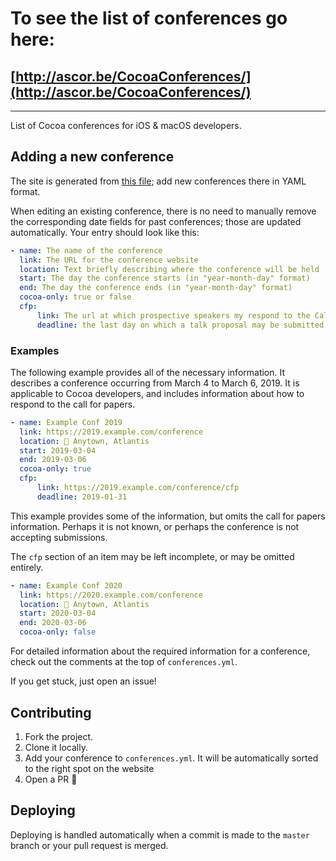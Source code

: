 
# To see the list of conferences go here:

## [http://ascor.be/CocoaConferences/](http://ascor.be/CocoaConferences/)

---

List of Cocoa conferences for iOS & macOS developers.

## Adding a new conference

The site is generated from [this file](https://github.com/lascorbe/CocoaConferences/_data/conferences.yml); add new conferences there in YAML format.

When editing an existing conference, there is no need to manually remove the corresponding date fields for past conferences; those are updated automatically. Your entry should look like this:

```yaml
- name: The name of the conference
  link: The URL for the conference website
  location: Text briefly describing where the conference will be held
  start: The day the conference starts (in "year-month-day" format)
  end: The day the conference ends (in "year-month-day" format)
  cocoa-only: true or false
  cfp:
      link: The url at which prospective speakers my respond to the Call For Papers
      deadline: the last day on which a talk proposal may be submitted (in "year-month-day" format)
```

### Examples

The following example provides all of the necessary information. It describes a conference occurring from March 4 to March 6, 2019. It is applicable to Cocoa developers, and includes information about how to respond to the call for papers.

```yaml
- name: Example Conf 2019
  link: https://2019.example.com/conference
  location: 🏴 Anytown, Atlantis
  start: 2019-03-04
  end: 2019-03-06
  cocoa-only: true
  cfp:
      link: https://2019.example.com/conference/cfp
      deadline: 2019-01-31
```

This example provides some of the information, but omits the call for papers information. Perhaps it is not known, or perhaps the conference is not accepting submissions. 

The `cfp` section of an item may be left incomplete, or may be omitted entirely.

```yaml
- name: Example Conf 2020
  link: https://2020.example.com/conference
  location: 🏴 Anytown, Atlantis
  start: 2020-03-04
  end: 2020-03-06
  cocoa-only: false
```

For detailed information about the required information for a conference, check out the comments at the top of `conferences.yml`.

If you get stuck, just open an issue!

## Contributing

1. Fork the project.
2. Clone it locally.
3. Add your conference to `conferences.yml`. It will be automatically sorted to the right spot on the website
4. Open a PR 🎉  

## Deploying

Deploying is handled automatically when a commit is made to the `master` branch or your pull request is merged.
